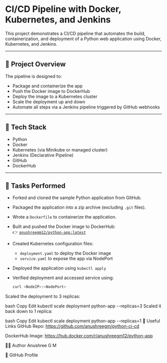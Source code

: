 # CI/CD Pipeline with Docker, Kubernetes, and Jenkins

This project demonstrates a CI/CD pipeline that automates the build, containerization, and deployment of a Python web application using Docker, Kubernetes, and Jenkins.

---

## 🚀 Project Overview

The pipeline is designed to:

- Package and containerize the app  
- Push the Docker image to DockerHub  
- Deploy the image to a Kubernetes cluster  
- Scale the deployment up and down  
- Automate all steps via a Jenkins pipeline triggered by GitHub webhooks  

---

## 📂 Tech Stack

- Python  
- Docker  
- Kubernetes (via Minikube or managed cluster)  
- Jenkins (Declarative Pipeline)  
- GitHub  
- DockerHub  

---

## 🔨 Tasks Performed

- Forked and cloned the sample Python application from GitHub.  
- Packaged the application into a zip archive (excluding `.git` files).  
- Wrote a `Dockerfile` to containerize the application.  
- Built and pushed the Docker image to DockerHub:  
  👉 [`anushreegm12/python-app:latest`](https://hub.docker.com/r/anushreegm12/python-app)  

- Created Kubernetes configuration files:
  - `deployment.yaml` to deploy the Docker image  
  - `service.yaml` to expose the app via NodePort  

- Deployed the application using `kubectl apply`  
- Verified deployment and accessed service using:  
  ```bash
  curl <NodeIP>:<NodePort>
Scaled the deployment to 3 replicas:

bash
Copy
Edit
kubectl scale deployment python-app --replicas=3
Scaled it back down to 1 replica:

bash
Copy
Edit
kubectl scale deployment python-app --replicas=1
🔗 Useful Links
GitHub Repo: https://github.com/anushreegm/python-ci-cd

DockerHub Image: https://hub.docker.com/r/anushreegm12/python-app

🙋‍♀️ Author
Anushree G M

🔗 GitHub Profile

